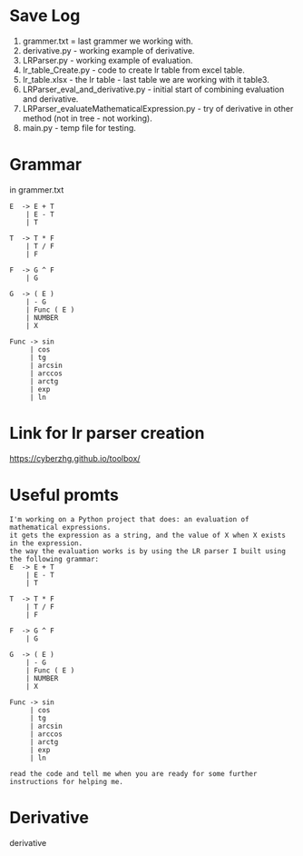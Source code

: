 # Save Log
1. grammer.txt = last grammer we working with.
2. derivative.py - working example of derivative.
3. LRParser.py - working example of evaluation.
4. lr_table_Create.py - code to create lr table from excel table.
5. lr_table.xlsx - the lr table - last table we are working with it table3. 
6. LRParser_eval_and_derivative.py - initial start of combining evaluation and derivative.
7. LRParser_evaluateMathematicalExpression.py - try of derivative in other method (not in tree - not working).
8. main.py - temp file for testing.

# Grammar
in grammer.txt

```
E  -> E + T
    | E - T
    | T

T  -> T * F
    | T / F
    | F

F  -> G ^ F
    | G

G  -> ( E )
    | - G
    | Func ( E )
    | NUMBER
	| X

Func -> sin
     | cos
     | tg
     | arcsin
     | arccos
     | arctg
     | exp
     | ln

```

# Link for lr parser creation
https://cyberzhg.github.io/toolbox/

# Useful promts
```
I'm working on a Python project that does: an evaluation of mathematical expressions. 
it gets the expression as a string, and the value of X when X exists in the expression.
the way the evaluation works is by using the LR parser I built using the following grammar:
E  -> E + T
    | E - T
    | T

T  -> T * F
    | T / F
    | F

F  -> G ^ F
    | G

G  -> ( E )
    | - G
    | Func ( E )
    | NUMBER
	| X

Func -> sin
     | cos
     | tg
     | arcsin
     | arccos
     | arctg
     | exp
     | ln

read the code and tell me when you are ready for some further instructions for helping me.
```
# Derivative
derivative